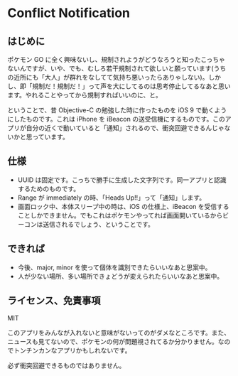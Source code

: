 # Conflict Notification

## はじめに

ポケモン GO に全く興味ないし、規制されようがどうなろうと知ったこっちゃないんですが、いや、でも、むしろ若干規制されて欲しいと願っています(うちの近所にも「大人」が群れをなしてて気持ち悪いったらありゃしない)。しかし、即「規制だ！規制だ！」って声を大にしてるのは思考停止してるなあと思います。やれることやってから規制すればいいのに、と。

ということで、昔 Objective-C の勉強した時に作ったものを iOS 9 で動くようにしたものです。これは iPhone を iBeacon の送受信機にするものです。このアプリが自分の近くで動いていると「通知」されるので、衝突回避できるんじゃないかと思っています。


## 仕様

 - UUID は固定です。こっちで勝手に生成した文字列です。同一アプリと認識するためのものです。
 - Range が immediately の時、「Heads Up!!」って「通知」します。
 - 画面ロック中、本体スリープ中の時は、iOS の仕様上、iBeacon を受信することしかできません。でもこれはポケモンやってれば画面開いているからビーコンは送信されるでしょう、ということです。


## できれば

 - 今後、major, minor を使って個体を識別できたらいいなあと思案中。
 - 人が少ない場所、多い場所できょどうが変えられたらいいなあと思案中。


## ライセンス、免責事項
MIT

このアプリをみんなが入れないと意味がないってのがダメなところです。また、ニュースも見てないので、ポケモンの何が問題視されてるか分かりません。なのでトンチンカンなアプリかもしれないです。

必ず衝突回避できるものではありません。
